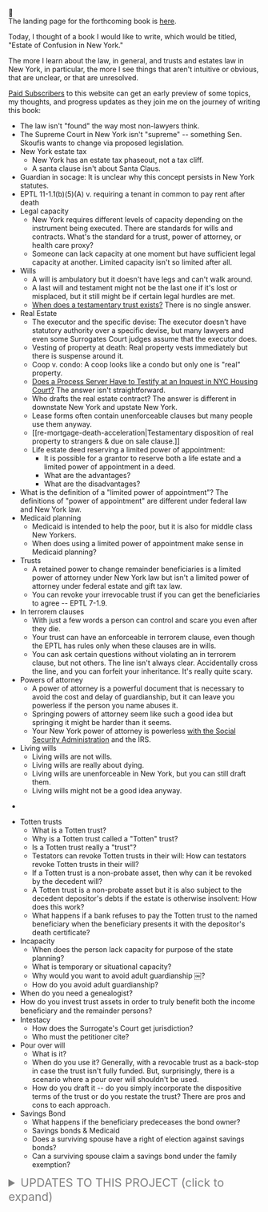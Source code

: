 <div class="kg-card kg-callout-card kg-callout-card-grey"><div class="kg-callout-emoji">📖</div><div class="kg-callout-text">The landing page for the forthcoming book is <a href="https://leanpub.com/estateofconfusion-newyork">here</a>.</div></div>

Today, I thought of a book I would like to write, which would be titled, "Estate of Confusion in New York." 

The more I learn about the law, in general, and trusts and estates law in New York, in particular, the more I see things that aren't intuitive or obvious, that are unclear, or that are unresolved. 

[Paid Subscribers](https://www.willstrustsestates.info/#/portal/signup/) to this website can get an early preview of some topics, my thoughts, and progress updates as they join me on the journey of writing this book: 

<!--members-only-->

+ The law isn't "found" the way most non-lawyers think. 
+ The Supreme Court in New York isn't "supreme" -- something Sen. Skoufis wants to change via proposed legislation.  
+ New York estate tax 
	+ New York has an estate tax phaseout, not a tax cliff. 
	+ A santa clause isn't about Santa Claus. 
+ Guardian in socage: It is unclear why this concept persists in New York statutes.  
+ EPTL 11-1.1(b)(5)(A) v. requiring a tenant in common to pay rent after death 
+ Legal capacity 
	+ New York requires different levels of capacity depending on the instrument being executed. There are standards for wills and contracts. What's the standard for a trust, power of attorney, or health care proxy? 
	+ Someone can lack capacity at one moment but have sufficient legal capacity at another. Limited capacity isn't so limited after all. 
+ Wills 
	+ A will is ambulatory but it doesn't have legs and can't walk around. 
	+ A last will and testament might not be the last one if it's lost or misplaced, but it still might be if certain legal hurdles are met. 
	+ [When does a testamentary trust exists?](https://www.willstrustsestates.info/what-is-the-date-for-a-testamentary-trust-under-new-york-law/) There is no single answer. 
+ Real Estate 
	+ The executor and the specific devise: The executor doesn't have statutory authority over a specific devise, but many lawyers and even some Surrogates Court judges assume that the executor does. 
	+ Vesting of property at death: Real property vests immediately but there is suspense around it. 
	+ Coop v. condo: A coop looks like a condo but only one is "real" property. 
	+ [Does a Process Server Have to Testify at an Inquest in NYC Housing Court?](https://www.willstrustsestates.info/does-a-processor-server-have-to-testify-at-an-inquest-in-nyc-housing-court/) The answer isn't straightforward. 
	+ Who drafts the real estate contract? The answer is different in downstate New York and upstate New York. 
	+ Lease forms often contain unenforceable clauses but many people use them anyway. <!-- Kuklin -->
	+ <a id="re-mortgage-death-acceleration"></a>[[re-mortgage-death-acceleration|Testamentary disposition of real property to strangers & due on sale clause.]]
	+ <a id="re-life-estate-poapl"></a>Life estate deed reserving a limited power of appointment: 
		+ It is possible for a grantor to reserve both a life estate and a limited power of appointment in a deed. 
		+  What are the advantages? <!-- control, incomplete gift -->
		+  What are the disadvantages? <!-- It can cause title problems. Medicaid issues. -->  
+ <a id="poap-def"></a>What is the definition of a "limited power of appointment"? The definitions of "power of appointment" are different under federal law and New York law.   
+ Medicaid planning 
	+ Medicaid is intended to help the poor, but it is also for middle class New Yorkers. 
	+ <a id="medicaid-poapl"></a>When does using a limited power of appointment make sense in Medicaid planning?
+ Trusts 
	+ A retained power to change remainder beneficiaries is a limited power of attorney under New York law but isn't a limited power of attorney under federal estate and gift tax law. 
	+ You can revoke your irrevocable trust if you can get the beneficiaries to agree -- EPTL 7-1.9. 
+ In terrorem clauses 
	+ With just a few words a person can control and scare you even after they die. 
	+ Your trust can have an enforceable in terrorem clause, even though the EPTL has rules only when these clauses are in wills. 
	+ You can ask certain questions without violating an in terrorem clause, but not others. The line isn't always clear. Accidentally cross the line, and you can forfeit your inheritance. It's really quite scary.
+ Powers of attorney  
	+ A power of attorney is a powerful document that is necessary to avoid the cost and delay of guardianship, but it can leave you powerless if the person you name abuses it. 
	+ Springing powers of attorney seem like such a good idea but springing it might be harder than it seems.  
	+ Your New York power of attorney is powerless [with the Social Security Administration](https://www.willstrustsestates.info/your-power-of-attorney-means-nothing-to-the-social-security-administration/) and the IRS.
+ Living wills 
	+ Living wills are not wills. 
	+ Living wills are really about dying. 
	+ Living wills are unenforceable in New York, but you can still draft them. 
	+ Living wills might not be a good idea anyway. 
- <!-- 2024-01-12 Which law applies? -->  <!-- Red Casebook p.784: "N.Y. Est., Powers & Trusts Law §5-3.3 was repealed in 1981 (see Note 7 at page 736). Thus, if Rothko had died after 1981, under tradidonal principles only the Mark Rothko Foundation and the state attorney general, the overseer of charitable trusts, would have had standing to sue the executors. After Smithers v. St. Luke's-Roosevelt Hospital Center, page 751, however, it is an open question whether this is still true in New York." pdf-2024-02-12-1145 -->
+ <a id="totten"></a>Totten trusts
	+ What is a Totten trust?
	+ Why is a Totten trust called a "Totten" trust?
	+ Is a Totten trust really a "trust"?
	+ <a id="totten-revocable-by-will"></a>Testators can revoke Totten trusts in their will: How can testators revoke Totten trusts in their will?  
	+ If a Totten trust is a non-probate asset, then why can it be revoked by the decedent will?
	+ A Totten trust is a non-probate asset but it is also subject to the decedent depositor's debts if the estate is otherwise insolvent: How does this work?
	+ What happens if a bank refuses to pay the Totten trust to the named beneficiary when the beneficiary presents it with the depositor's death certificate?
+ Incapacity
	+ When does the person lack capacity for purpose of the state planning?
	+ What is temporary or situational capacity?
	+ Why would you want to avoid adult guardianship ￼?
	+ How do you avoid adult guardianship?
+ <a id="genealogist"></a>When do you need a genealogist? 
+ <a id="trust-invest"></a>How do you invest trust assets in order to truly benefit both the income beneﬁciary and the remainder persons?
+ <a id="intestacy"></a>Intestacy
	+ How does the Surrogate's Court get jurisdiction? 
	+ Who must the petitioner cite? 
+ <a id="pour-over"></a>Pour over will
	+ What is it?  
	+ When do you use it? Generally, with a revocable trust as a back-stop in case the trust isn't fully funded. But, surprisingly, there is a scenario where a pour over will shouldn't be used. 
	+ How do you draft it -- do you simply incorporate the dispositive terms of the trust or do you restate the trust? There are pros and cons to each approach. 
+ <a id="savings-bond"></a>Savings Bond 
	+ What happens if the beneficiary predeceases the bond owner? 
	+ Savings bonds & Medicaid
	+ Does a surviving spouse have a right of election against savings bonds? 
	+ Can a surviving spouse claim a savings bond under the family exemption? 

<a id="updates"></a>


<details>
<summary style="color:grey; font-size: 23px;" >UPDATES TO THIS PROJECT (click to expand)</summary>
<br>

2024-03-21 - Added questions about [savings bonds](#savings-bond). 

2024-03-20 - Added questions about [pour over wills](#pour-over). 

2024-03-19 - Added questions about [intestacy](#intestacy): How does the Surrogate's Court get jurisdiction? Who must the petitioner cite? 

2024-03-17 - Added the question about [trust investment](#trust-invest).

2024-03-15 - (1) Added the question about a [genealogist](#genealogist). (2) Expanded the issues for [Totten trusts](#totten). 

2024-03-14 - Added question about [the revocation of a totten trusts by a will](#totten-revocable-by-will). 

2024-03-12 - Revised and expanded: Life estate deed reserving a limited power of appointment, [above](#re-life-estate-poapl). 

2024-03-10 - Created the book cover for the book. See [📖Estate of Confusion - New York](https://leanpub.com/estateofconfusion-newyork).

2024-03-08 - Added: (1) [What is the definition of a "limited power of appointment"?](#poap-def). (2) [When does using a limited power of appointment make sense in Medicaid planning?](#medicaid-poapl).

2024-03-07 - Added: [It is possible for a grantor to reserve both a life estate and a limited power of appointment in a deed, but it can cause title problems.](#re-life-estate-poapl)
  
2024-03-03 - Added ["testamentary disposition of real property to strangers & due on sale clause"](#re-mortgage-death-acceleration). 

2024-03-02 - Created a Leanpub book that I will start writing and updating, using the lean-writing method: [📖Estate of Confusion - New York](https://leanpub.com/estateofconfusion-newyork). 

2023-10-14 - (1) Came up with the idea for the book and a list topics. (2) Created a tag for posts on this site that are relevant to the book: [Estate of Confusion in NY](https://www.willstrustsestates.info/tag/estate-of-confusion-in-ny/). 

</details>